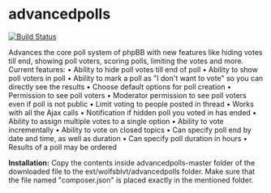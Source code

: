 advancedpolls
=============

[![Build Status](https://travis-ci.org/jasoloz/advancedpolls.svg?branch=prevent-cheat)](https://travis-ci.org/jasoloz/advancedpolls)

Advances the core poll system of phpBB with new features like hiding votes till end, showing poll voters, scoring polls, limiting the votes and more.
Current features:
• Ability to hide poll votes till end of poll
• Ability to show poll voters in poll
• Ability to mark a poll as "I don't want to vote" so you can directly see the results
• Choose default options for poll creation
• Permission to see poll voters
• Moderator permission to see poll voters even if poll is not public
• Limit voting to people posted in thread
• Works with all the Ajax calls
• Notification if hidden poll you voted in has ended
• Ability to assign multiple votes to a single option
• Ability to vote incrementally
• Ability to vote on closed topics
• Can specify poll end by date and time, as well as duration
• Can specify poll duration in hours
• Results of a poll may be ordered


<b>Installation:</b>
Copy the contents inside advancedpolls-master folder of the downloaded file to the ext/wolfsblvt/advancedpolls folder. Make sure that the file named "composer.json" is placed exactly in the mentioned folder.
